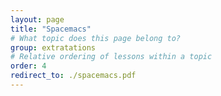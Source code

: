 ```yaml
---
layout: page
title: "Spacemacs"
# What topic does this page belong to?
group: extratations
# Relative ordering of lessons within a topic
order: 4
redirect_to: ./spacemacs.pdf
---
```

